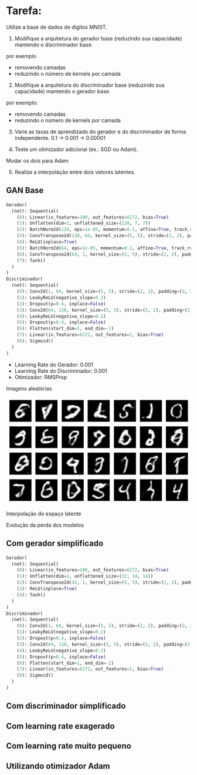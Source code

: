 # Tarefa:

Utilize a base de dados de dígitos MNIST.

1. Modifique a arquitetura do gerador base (reduzindo sua capacidade) mantendo o discriminador base.

por exemplo
- removendo camadas
- reduzindo o número de kernels por camada

2. Modifique a arquitetura do discriminador base (reduzindo sua capacidade) mantendo o gerador base.

por exemplo:
- removendo camadas
- reduzindo o número de kernels por camada

3. Varie as taxas de aprendizado do gerador e do discriminador de forma independente.
0.1 -> 0.001 -> 0.00001

4. Teste um otimizador adicional (ex.: SGD ou Adam).

Mudar os dois para Adam

5. Realize a interpolação entre dois vetores latentes.

## GAN Base

```python
Gerador(
  (net): Sequential(
    (0): Linear(in_features=100, out_features=6272, bias=True)
    (1): Unflatten(dim=1, unflattened_size=(128, 7, 7))
    (2): BatchNorm2d(128, eps=1e-05, momentum=0.1, affine=True, track_running_stats=True)
    (3): ConvTranspose2d(128, 64, kernel_size=(5, 5), stride=(2, 2), padding=(2, 2), output_padding=(1, 1))
    (4): ReLU(inplace=True)
    (5): BatchNorm2d(64, eps=1e-05, momentum=0.1, affine=True, track_running_stats=True)
    (6): ConvTranspose2d(64, 1, kernel_size=(5, 5), stride=(2, 2), padding=(2, 2), output_padding=(1, 1))
    (7): Tanh()
  )
)
Discriminador(
  (net): Sequential(
    (0): Conv2d(1, 64, kernel_size=(5, 5), stride=(2, 2), padding=(2, 2))
    (1): LeakyReLU(negative_slope=0.2)
    (2): Dropout(p=0.4, inplace=False)
    (3): Conv2d(64, 128, kernel_size=(5, 5), stride=(2, 2), padding=(2, 2))
    (4): LeakyReLU(negative_slope=0.2)
    (5): Dropout(p=0.4, inplace=False)
    (6): Flatten(start_dim=1, end_dim=-1)
    (7): Linear(in_features=6272, out_features=1, bias=True)
    (8): Sigmoid()
  )
)
```

- Learning Rate do Gerador: 0.001
- Learning Rate do Discriminador: 0.001
- Otimizador: RMSProp

Imagens aleatórias

![alt text](img/base_random.png)

Interpolação do espaço latente

Evolução da perda dos modelos

## Com gerador simplificado

```python
Gerador(
  (net): Sequential(
    (0): Linear(in_features=100, out_features=6272, bias=True)
    (1): Unflatten(dim=1, unflattened_size=(32, 14, 14))
    (2): ConvTranspose2d(32, 1, kernel_size=(5, 5), stride=(2, 2), padding=(2, 2), output_padding=(1, 1))
    (3): ReLU(inplace=True)
    (4): Tanh()
  )
)
Discriminador(
  (net): Sequential(
    (0): Conv2d(1, 64, kernel_size=(5, 5), stride=(2, 2), padding=(2, 2))
    (1): LeakyReLU(negative_slope=0.2)
    (2): Dropout(p=0.4, inplace=False)
    (3): Conv2d(64, 128, kernel_size=(5, 5), stride=(2, 2), padding=(2, 2))
    (4): LeakyReLU(negative_slope=0.2)
    (5): Dropout(p=0.4, inplace=False)
    (6): Flatten(start_dim=1, end_dim=-1)
    (7): Linear(in_features=6272, out_features=1, bias=True)
    (8): Sigmoid()
  )
)
```

## Com discriminador simplificado

## Com learning rate exagerado

## Com learning rate muito pequeno

## Utilizando otimizador Adam